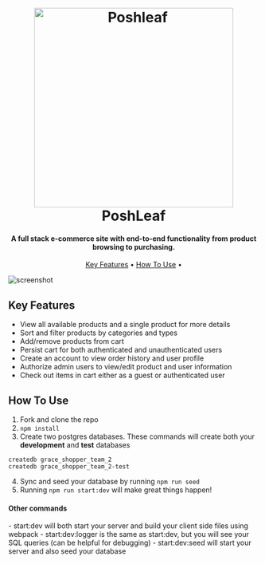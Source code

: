 <h1 align="center">
  <br>
  <a href="https://gs-poshleaf.herokuapp.com/"><img src="https://gs-poshleaf.herokuapp.com/img/logo.svg" alt="Poshleaf" width="400"></a>
  <br>
  PoshLeaf
  <br>
</h1>

<h4 align="center">A full stack e-commerce site with end-to-end functionality from product browsing to purchasing.</h4>

<p align="center">
  <a href="#key-features">Key Features</a> •
  <a href="#how-to-use">How To Use</a> •
</p>

![screenshot](https://res.cloudinary.com/juliekim0918/image/upload/v1651497293/real_fw6m6q.gif)

## Key Features

- View all available products and a single product for more details
- Sort and filter products by categories and types
- Add/remove products from cart
- Persist cart for both authenticated and unauthenticated users
- Create an account to view order history and user profile
- Authorize admin users to view/edit product and user information
- Check out items in cart either as a guest or authenticated user

## How To Use

1. Fork and clone the repo
2. `npm install`
3. Create two postgres databases. These commands will create both your **development** and **test** databases

```
createdb grace_shopper_team_2
createdb grace_shopper_team_2-test
```

4. Sync and seed your database by running `npm run seed`
5. Running `npm run start:dev` will make great things happen!

<h4>Other commands</h4>
- start:dev will both start your server and build your client side files using webpack
- start:dev:logger is the same as start:dev, but you will see your SQL queries (can be helpful for debugging)
- start:dev:seed will start your server and also seed your database
